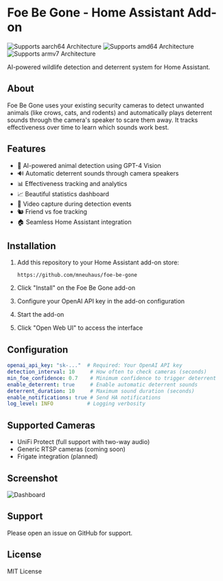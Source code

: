 # Foe Be Gone - Home Assistant Add-on

![Supports aarch64 Architecture][aarch64-shield]
![Supports amd64 Architecture][amd64-shield]
![Supports armv7 Architecture][armv7-shield]

AI-powered wildlife detection and deterrent system for Home Assistant.

## About

Foe Be Gone uses your existing security cameras to detect unwanted animals (like crows, cats, and rodents) and automatically plays deterrent sounds through the camera's speaker to scare them away. It tracks effectiveness over time to learn which sounds work best.

## Features

- 🎯 AI-powered animal detection using GPT-4 Vision
- 🔊 Automatic deterrent sounds through camera speakers
- 📊 Effectiveness tracking and analytics
- 📈 Beautiful statistics dashboard
- 🎥 Video capture during detection events
- 🐿️ Friend vs foe tracking
- 🏠 Seamless Home Assistant integration

## Installation

1. Add this repository to your Home Assistant add-on store:
   ```
   https://github.com/mneuhaus/foe-be-gone
   ```

2. Click "Install" on the Foe Be Gone add-on

3. Configure your OpenAI API key in the add-on configuration

4. Start the add-on

5. Click "Open Web UI" to access the interface

## Configuration

```yaml
openai_api_key: "sk-..."  # Required: Your OpenAI API key
detection_interval: 10     # How often to check cameras (seconds)
min_foe_confidence: 0.7    # Minimum confidence to trigger deterrent
enable_deterrent: true     # Enable automatic deterrent sounds
deterrent_duration: 10     # Maximum sound duration (seconds)
enable_notifications: true # Send HA notifications
log_level: INFO           # Logging verbosity
```

## Supported Cameras

- UniFi Protect (full support with two-way audio)
- Generic RTSP cameras (coming soon)
- Frigate integration (planned)

## Screenshot

![Dashboard](https://raw.githubusercontent.com/mneuhaus/foe-be-gone/main/screenshots/dashboard.png)

## Support

Please open an issue on GitHub for support.

## License

MIT License

[aarch64-shield]: https://img.shields.io/badge/aarch64-yes-green.svg
[amd64-shield]: https://img.shields.io/badge/amd64-yes-green.svg
[armv7-shield]: https://img.shields.io/badge/armv7-yes-green.svg